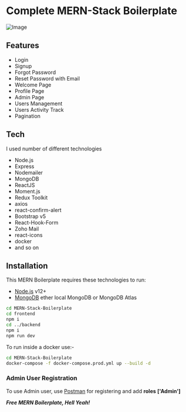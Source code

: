 # Complete MERN-Stack Boilerplate

![Image](../screenshot.png?raw=true)

## Features

- Login
- Signup
- Forgot Password
- Reset Password with Email
- Welcome Page
- Profile Page
- Admin Page
- Users Management
- Users Activity Track
- Pagination

## Tech

I used number of different technologies

- Node.js
- Express
- Nodemailer
- MongoDB
- ReactJS
- Moment.js
- Redux Toolkit
- axios
- react-confirm-alert
- Bootstrap v5
- React-Hook-Form
- Zoho Mail
- react-icons
- docker
- and so on

## Installation

This MERN Boilerplate requires these technologies to run:

- [Node.js](https://nodejs.org/) v12+
- [MongoDB](https://mongodb.com/) ether local MongoDB or MongoDB Atlas

```sh
cd MERN-Stack-Boilerplate
cd frontend
npm i
cd ../backend
npm i
npm run dev
```

To run inside a docker use:-

```sh
cd MERN-Stack-Boilerplate
docker-compose -f docker-compose.prod.yml up --build -d
```

### Admin User Registration

To use Admin user, use [Postman](https://postman.com) for registering and add **roles** **['Admin']**

**_Free MERN Boilerplate, Hell Yeah!_**
